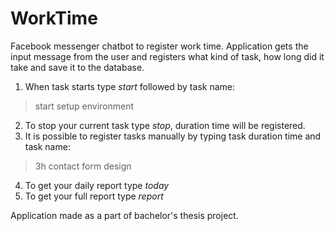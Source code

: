 # WorkTime
Facebook messenger chatbot to register work time. Application gets the input message from the user and registers what kind of task, how long did it take and save it to the database.

1. When task starts type *start* followed by task name: 
>start setup environment
2. To stop your current task type *stop*, duration time will be registered.
3. It is possible to register tasks manually by typing task duration time and task name:
>3h contact form design
4. To get your daily report type *today*
5. To get your full report type *report*

Application made as a part of bachelor's thesis project.
